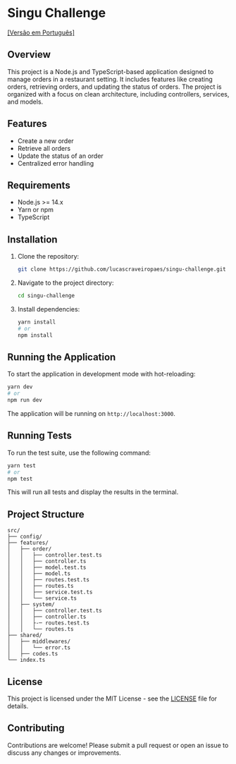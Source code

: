 # Singu Challenge

[[Versão em Português]](README_PT.md)

## Overview

This project is a Node.js and TypeScript-based application designed to manage orders in a restaurant setting. It includes features like creating orders, retrieving orders, and updating the status of orders. The project is organized with a focus on clean architecture, including controllers, services, and models.

## Features

- Create a new order
- Retrieve all orders
- Update the status of an order
- Centralized error handling

## Requirements

- Node.js >= 14.x
- Yarn or npm
- TypeScript

## Installation

1. Clone the repository:
    ```sh
    git clone https://github.com/lucascraveiropaes/singu-challenge.git
    ```

2. Navigate to the project directory:
    ```sh
    cd singu-challenge
    ```

3. Install dependencies:
    ```sh
    yarn install
    # or
    npm install
    ```

## Running the Application

To start the application in development mode with hot-reloading:

```sh
yarn dev
# or
npm run dev
```

The application will be running on `http://localhost:3000`.

## Running Tests

To run the test suite, use the following command:

```sh
yarn test
# or
npm test
```

This will run all tests and display the results in the terminal.

## Project Structure

```
src/
├── config/
├── features/
│   ├── order/
│   │   ├── controller.test.ts
│   │   ├── controller.ts
│   │   ├── model.test.ts
│   │   ├── model.ts
│   │   ├── routes.test.ts
│   │   ├── routes.ts
│   │   ├── service.test.ts
│   │   └── service.ts
│   ├── system/
│   │   ├── controller.test.ts
│   │   ├── controller.ts
│   │   ├-─ routes.test.ts
│   │   └── routes.ts
├── shared/
│   ├── middlewares/
│   │   └── error.ts
│   ├── codes.ts
└── index.ts
```

## License

This project is licensed under the MIT License - see the [LICENSE](LICENSE) file for details.

## Contributing

Contributions are welcome! Please submit a pull request or open an issue to discuss any changes or improvements.
